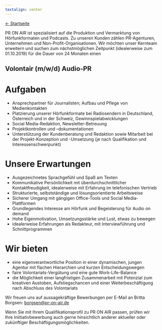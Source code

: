 ```yaml
---
textalign: center
---
```


[← Startseite](/)

PR ON AIR ist spezialisiert auf die Produktion und Vermarktung von Hörfunkformaten und Podcasts. Zu unseren Kunden zählen PR-Agenturen, Unternehmen und Non-Profit-Organisationen. Wir möchten unser Kernteam erweitern und suchen zum nächstmöglichen Zeitpunkt (idealerweise zum 01.10.2019) für die Dauer von 24 Monaten einen

## Volontair (m/w/d) Audio-PR

# Aufgaben

- Ansprechpartner für Journalisten; Aufbau und Pflege von Medienkontakten
- Platzierung unserer Hörfunkformate bei Radiosendern in Deutschland, Österreich und in der Schweiz, Gewinnspielabwicklungen
- Social Media-Redaktion, Newsletter-Betreuung
- Projektkontrollen und –dokumentationen
- Unterstützung der Kundenberatung und Redaktion sowie Mitarbeit bei der Projekt-Konzeption und -Umsetzung (je nach Qualifikation und Interessenschwerpunkt)

# Unsere Erwartungen

- Ausgezeichnetes Sprachgefühl und Spaß am Texten
- Kommunikative Persönlichkeit mit überdurchschnittlicher Kontaktfreudigkeit, idealerweise mit Erfahrung im telefonischen Vertrieb
- Strukturierte, selbstständige und lösungsorientierte Arbeitsweise
- Sicherer Umgang mit gängigen Office-Tools und Social Media-Plattformen
- Grundlegendes Interesse am Hörfunk und Begeisterung für Audio on demand
- Hohe Eigenmotivation, Umsetzungsstärke und Lust, etwas zu bewegen
- idealerweise Erfahrungen als Redakteur, mit Interviewführung und Schnittprogrammen

# Wir bieten

- eine eigenverantwortliche Position in einer dynamischen, jungen Agentur mit flachen Hierarchien und kurzen Entscheidungswegen
- faire Volontariats-Vergütung und eine gute Work-Life-Balance
- die Möglichkeit einer langfristigen Zusammenarbeit mit Potenzial zum kreativen Austoben, Aufstiegschancen und einer Weiterbeschäftigung nach Abschluss des Volontariats

Wir freuen uns auf aussagekräftige Bewerbungen per E-Mail an Britta Borgsen: borgsen@pr-on-air.de

Wenn Sie mit Ihrem Qualifikationsprofil zu PR ON AIR passen, prüfen wir Ihre Iniitiativbewerbung auch gerne hinsichtlich anderer aktueller oder zukünftiger Beschäftigungsmöglichkeiten.
